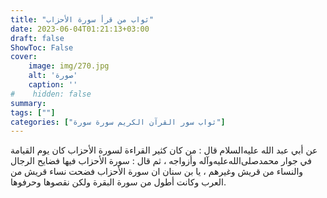 ```yaml
---
title: "ثواب من قرأ سورة الأحزاب"
date: 2023-06-04T01:21:13+03:00
draft: false
ShowToc: False
cover:
    image: img/270.jpg
    alt: 'صورة'
    caption: ''
#    hidden: false
summary: 
tags: [""]
categories: ["ثواب سور القرآن الكريم سورة سورة"]
---
```

عن أبي عبد الله عليه‌السلام قال : من كان كثير القراءة لسورة الأحزاب كان يوم القيامة في جوار محمدصلى‌الله‌عليه‌وآله وأزواجه ، ثم قال : سورة الأحزاب فيها فضايح الرجال والنساء من
قريش وغيرهم ، يا بن سنان ان سورة الأحزاب فضحت نساء قريش
من العرب وكانت أطول من سورة البقرة ولكن نقصوها وحرفوها.

